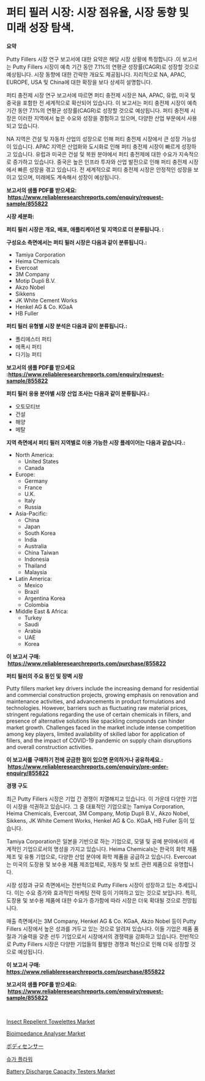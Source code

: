 <p><h1>퍼티 필러 시장: 시장 점유율, 시장 동향 및 미래 성장 탐색.</h1></p><p><strong>요약</strong></p>
<p><p>Putty Fillers 시장 연구 보고서에 대한 요약은 해당 시장 상황에 특정합니다 .이 보고서는 Putty Fillers 시장이 예측 기간 동안 7.1%의 연평균 성장률(CAGR)로 성장할 것으로 예상됩니다. 시장 동향에 대한 간략한 개요도 제공됩니다. 지리적으로 NA, APAC, EUROPE, USA 및 China에 대한 확장을 보다 상세히 설명합니다.</p><p>퍼티 충전제 시장 연구 보고서에 따르면 퍼티 충전제 시장은 NA, APAC, 유럽, 미국 및 중국을 포함한 전 세계적으로 확산되어 있습니다. 이 보고서는 퍼티 충전제 시장이 예측 기간 동안 7.1%의 연평균 성장률(CAGR)로 성장할 것으로 예상됩니다. 퍼티 충전제 시장은 이러한 지역에서 높은 수요와 성장을 경험하고 있으며, 다양한 산업 부문에서 사용되고 있습니다.</p><p>NA 지역은 건설 및 자동차 산업의 성장으로 인해 퍼티 충전제 시장에서 큰 성장 가능성이 있습니다. APAC 지역은 산업화와 도시화로 인해 퍼티 충전제 시장이 빠르게 성장하고 있습니다. 유럽과 미국은 건설 및 복원 분야에서 퍼티 충전제에 대한 수요가 지속적으로 증가하고 있습니다. 중국은 높은 인프라 투자와 산업 발전으로 인해 퍼티 충전제 시장에서 빠른 성장을 겪고 있습니다. 전 세계적으로 퍼티 충전제 시장은 안정적인 성장을 보이고 있으며, 미래에도 계속해서 성장이 예상됩니다.</p></p>
<p><strong>보고서의 샘플 PDF를 받으세요: &nbsp;<a href="https://www.reliableresearchreports.com/enquiry/request-sample/855822">https://www.reliableresearchreports.com/enquiry/request-sample/855822</a></strong></p>
<p><strong>시장 세분화:</strong></p>
<p><strong> 퍼티 필러 시장은 개요, 배포, 애플리케이션 및 지역으로 더 분류됩니다. :</strong></p>
<p><strong>구성요소 측면에서는 퍼티 필러 시장은 다음과 같이 분류됩니다.:</strong></p>
<p><ul><li>Tamiya Corporation</li><li>Heima Chemicals</li><li>Evercoat</li><li>3M Company</li><li>Motip Dupli B.V.</li><li>Akzo Nobel</li><li>Sikkens</li><li>JK White Cement Works</li><li>Henkel AG & Co. KGaA</li><li>HB Fuller</li></ul></p>
<p><strong> 퍼티 필러 유형별 시장 분석은 다음과 같이 분류됩니다.:</strong></p>
<p><ul><li>폴리에스터 퍼티</li><li>에폭시 퍼티</li><li>다기능 퍼티</li></ul></p>
<p><strong>보고서의 샘플 PDF를 받으세요 :<a href="https://www.reliableresearchreports.com/enquiry/request-sample/855822">https://www.reliableresearchreports.com/enquiry/request-sample/855822</a></strong></p>
<p><strong> 퍼티 필러 응용 분야별 시장 산업 조사는 다음과 같이 분류됩니다.:</strong></p>
<p><ul><li>오토모티브</li><li>건설</li><li>해양</li><li>메탈</li></ul></p>
<p><strong>지역 측면에서 퍼티 필러 지역별로 이용 가능한 시장 플레이어는 다음과 같습니다.:</strong></p>
<p><ul>
    <li>
        North America:
        <ul>
            <li>United States</li>
            <li>Canada</li>
        </ul>
    </li>
    <li>
        Europe:
        <ul>
            <li>Germany</li>
            <li>France</li>
            <li>U.K.</li>
            <li>Italy</li>
            <li>Russia</li>
        </ul>
    </li>
    <li>
        Asia-Pacific:
        <ul>
            <li>China</li>
            <li>Japan</li>
            <li>South Korea</li>
            <li>India</li>
            <li>Australia</li>
            <li>China Taiwan</li>
            <li>Indonesia</li>
            <li>Thailand</li>
            <li>Malaysia</li>
        </ul>
    </li>
    <li>
        Latin America:
        <ul>
            <li>Mexico</li>
            <li>Brazil</li>
            <li>Argentina Korea</li>
            <li>Colombia</li>
        </ul>
    </li>
    <li>
        Middle East & Africa:
        <ul>
            <li>Turkey</li>
            <li>Saudi</li>
            <li>Arabia</li>
            <li>UAE</li>
            <li>Korea</li>
        </ul>
    </li>
    </ul></p>
<p><strong>이 보고서 구매: &nbsp;<a href="https://www.reliableresearchreports.com/purchase/855822">https://www.reliableresearchreports.com/purchase/855822</a></strong></p>
<p><strong>퍼티 필러의 주요 동인 및 장벽 시장</strong></p>
<p><p>Putty fillers market key drivers include the increasing demand for residential and commercial construction projects, growing emphasis on renovation and maintenance activities, and advancements in product formulations and technologies. However, barriers such as fluctuating raw material prices, stringent regulations regarding the use of certain chemicals in fillers, and presence of alternative solutions like spackling compounds can hinder market growth. Challenges faced in the market include intense competition among key players, limited availability of skilled labor for application of fillers, and the impact of COVID-19 pandemic on supply chain disruptions and overall construction activities.</p></p>
<p><strong>이 보고서를 구매하기 전에 궁금한 점이 있으면 문의하거나 공유하세요.: &nbsp;<a href="https://www.reliableresearchreports.com/enquiry/pre-order-enquiry/855822">https://www.reliableresearchreports.com/enquiry/pre-order-enquiry/855822</a></strong></p>
<p><strong>경쟁 구도</strong></p>
<p><p>최근 Putty Fillers 시장은 기업 간 경쟁이 치열해지고 있습니다. 이 가운데 다양한 기업이 시장을 석권하고 있습니다. 그 중 대표적인 기업으로는 Tamiya Corporation, Heima Chemicals, Evercoat, 3M Company, Motip Dupli B.V., Akzo Nobel, Sikkens, JK White Cement Works, Henkel AG & Co. KGaA, HB Fuller 등이 있습니다.</p><p>Tamiya Corporation은 일본을 기반으로 하는 기업으로, 모델 및 공예 분야에서의 세계적인 기업으로서의 명성을 가지고 있습니다. Heima Chemicals는 한국의 화학 제품 제조 및 유통 기업으로, 다양한 산업 분야에 화학 제품을 공급하고 있습니다. Evercoat는 미국의 도장용 및 보수용 제품 제조업체로, 자동차 및 보트 관련 제품으로 유명합니다.</p><p>시장 성장과 규모 측면에서는 전반적으로 Putty Fillers 시장이 성장하고 있는 추세입니다. 이는 수요 증가와 효과적인 마케팅 전략 등이 기여하고 있는 것으로 보입니다. 특히, 도장용 및 보수용 제품에 대한 수요가 증가함에 따라 시장은 더욱 확대될 것으로 전망됩니다.</p><p>매출 측면에서는 3M Company, Henkel AG & Co. KGaA, Akzo Nobel 등이 Putty Fillers 시장에서 높은 성과를 거두고 있는 것으로 알려져 있습니다. 이들 기업은 제품 품질과 기술력을 갖춘 선두 기업으로서 시장에서의 경쟁력을 강화하고 있습니다. 전반적으로 Putty Fillers 시장은 다양한 기업들의 활발한 경쟁과 혁신으로 인해 더욱 성장할 것으로 예상됩니다.</p></p>
<p><strong>이 보고서 구매: &nbsp; <a href="https://www.reliableresearchreports.com/purchase/855822">https://www.reliableresearchreports.com/purchase/855822</a></strong></p>
<p><strong>보고서의 샘플 PDF를 받으세요: &nbsp;<a href="https://www.reliableresearchreports.com/enquiry/request-sample/855822">https://www.reliableresearchreports.com/enquiry/request-sample/855822</a></strong><strong></strong></p>
<p>&nbsp;</p>
<p><p><a href="https://github.com/RoccoManning/Market-Research-Report-List-4/blob/main/insect-repellent-towelettes-market.md">Insect Repellent Towelettes Market</a></p><p><a href="https://github.com/gulaimolin/Market-Research-Report-List-3/blob/main/bioimpedance-analyser-market.md">Bioimpedance Analyser Market</a></p><p><a href="https://medium.com/@royfoote921/%E3%83%9C%E3%83%87%E3%82%A3%E3%82%BB%E3%83%B3%E3%82%B5%E3%83%BC%E5%B8%82%E5%A0%B4-%E7%AB%B6%E4%BA%89%E5%88%86%E6%9E%90-%E5%B8%82%E5%A0%B4%E5%8B%95%E5%90%91-2031%E5%B9%B4%E3%81%BE%E3%81%A7%E3%81%AE%E4%BA%88%E6%B8%AC-85482e1b2f9e">ボディセンサー</a></p><p><a href="https://medium.com/@boydsmitham726/%EC%84%A4%ED%83%95-%EA%BD%83-%EC%8B%9C%EC%9E%A5-%EC%A0%90%EC%9C%A0%EC%9C%A8-%EB%B3%80%ED%99%94-%EB%B0%8F-%EC%8B%9C%EC%9E%A5-%EC%84%B1%EC%9E%A5-%ED%8A%B8%EB%A0%8C%EB%93%9C-2024-2031%EB%85%84-9f01171c53fa">슈가 플라워</a></p><p><a href="https://issuu.com/reportprime-2/docs/battery-discharge-capacity-testers-market-size-203">Battery Discharge Capacity Testers Market</a></p></p>